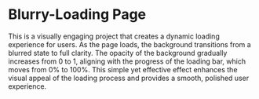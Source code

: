 # Blurry-Loading Page
This is a visually engaging project that creates a dynamic loading experience for users. As the page loads, the background transitions from a blurred state to full clarity. The opacity of the background gradually increases from 0 to 1, aligning with the progress of the loading bar, which moves from 0% to 100%. This simple yet effective effect enhances the visual appeal of the loading process and provides a smooth, polished user experience.
